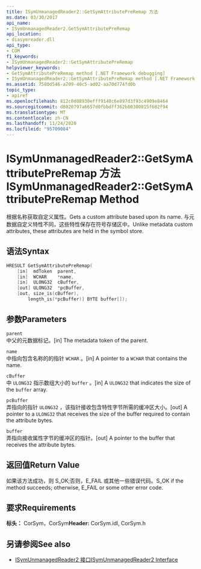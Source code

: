 ```yaml
---
title: ISymUnmanagedReader2::GetSymAttributePreRemap 方法
ms.date: 03/30/2017
api_name:
- ISymUnmanagedReader2.GetSymAttributePreRemap
api_location:
- diasymreader.dll
api_type:
- COM
f1_keywords:
- ISymUnmanagedReader2::GetSymAttributePreRemap
helpviewer_keywords:
- GetSymAttributePreRemap method [.NET Framework debugging]
- ISymUnmanagedReader2::GetSymAttributePreRemap method [.NET Framework debugging]
ms.assetid: 7580d546-a709-40c5-ad02-aa70d774fd0b
topic_type:
- apiref
ms.openlocfilehash: 812c0d08930efff9140c6e897d3f93c4909e8464
ms.sourcegitcommit: d8020797a6657d0fbbdff362b80300815f682f94
ms.translationtype: MT
ms.contentlocale: zh-CN
ms.lasthandoff: 11/24/2020
ms.locfileid: "95709084"
---
```

# <a name="isymunmanagedreader2getsymattributepreremap-method"></a><span data-ttu-id="e9772-102">ISymUnmanagedReader2::GetSymAttributePreRemap 方法</span><span class="sxs-lookup"><span data-stu-id="e9772-102">ISymUnmanagedReader2::GetSymAttributePreRemap Method</span></span>

<span data-ttu-id="e9772-103">根据名称获取自定义属性。</span><span class="sxs-lookup"><span data-stu-id="e9772-103">Gets a custom attribute based upon its name.</span></span> <span data-ttu-id="e9772-104">与元数据自定义特性不同，这些特性保存在符号存储区中。</span><span class="sxs-lookup"><span data-stu-id="e9772-104">Unlike metadata custom attributes, these attributes are held in the symbol store.</span></span>  
  
## <a name="syntax"></a><span data-ttu-id="e9772-105">语法</span><span class="sxs-lookup"><span data-stu-id="e9772-105">Syntax</span></span>  
  
```cpp  
HRESULT GetSymAttributePreRemap(  
    [in]  mdToken  parent,  
    [in]  WCHAR    *name,  
    [in]  ULONG32  cBuffer,  
    [out] ULONG32  *pcBuffer,  
    [out, size_is(cBuffer),  
        length_is(*pcBuffer)] BYTE buffer[]);  
```  
  
## <a name="parameters"></a><span data-ttu-id="e9772-106">参数</span><span class="sxs-lookup"><span data-stu-id="e9772-106">Parameters</span></span>  

 `parent`  
 <span data-ttu-id="e9772-107">中父的元数据标记。</span><span class="sxs-lookup"><span data-stu-id="e9772-107">[in] The metadata token of the parent.</span></span>  
  
 `name`  
 <span data-ttu-id="e9772-108">中指向包含名称的的指针 `WCHAR` 。</span><span class="sxs-lookup"><span data-stu-id="e9772-108">[in] A pointer to a `WCHAR` that contains the name.</span></span>  
  
 `cBuffer`  
 <span data-ttu-id="e9772-109">中 `ULONG32` 指示数组大小的 `buffer` 。</span><span class="sxs-lookup"><span data-stu-id="e9772-109">[in] A `ULONG32` that indicates the size of the `buffer` array.</span></span>  
  
 `pcBuffer`  
 <span data-ttu-id="e9772-110">弄指向的指针 `ULONG32` ，该指针接收包含特性字节所需的缓冲区大小。</span><span class="sxs-lookup"><span data-stu-id="e9772-110">[out] A pointer to a `ULONG32` that receives the size of the buffer required to contain the attribute bytes.</span></span>  
  
 `buffer`  
 <span data-ttu-id="e9772-111">弄指向接收属性字节的缓冲区的指针。</span><span class="sxs-lookup"><span data-stu-id="e9772-111">[out] A pointer to the buffer that receives the attribute bytes.</span></span>  
  
## <a name="return-value"></a><span data-ttu-id="e9772-112">返回值</span><span class="sxs-lookup"><span data-stu-id="e9772-112">Return Value</span></span>  

 <span data-ttu-id="e9772-113">如果该方法成功，则 S_OK;否则，E_FAIL 或其他一些错误代码。</span><span class="sxs-lookup"><span data-stu-id="e9772-113">S_OK if the method succeeds; otherwise, E_FAIL or some other error code.</span></span>  
  
## <a name="requirements"></a><span data-ttu-id="e9772-114">要求</span><span class="sxs-lookup"><span data-stu-id="e9772-114">Requirements</span></span>  

 <span data-ttu-id="e9772-115">**标头：** CorSym，CorSym</span><span class="sxs-lookup"><span data-stu-id="e9772-115">**Header:** CorSym.idl, CorSym.h</span></span>  
  
## <a name="see-also"></a><span data-ttu-id="e9772-116">另请参阅</span><span class="sxs-lookup"><span data-stu-id="e9772-116">See also</span></span>

- [<span data-ttu-id="e9772-117">ISymUnmanagedReader2 接口</span><span class="sxs-lookup"><span data-stu-id="e9772-117">ISymUnmanagedReader2 Interface</span></span>](isymunmanagedreader2-interface.md)
